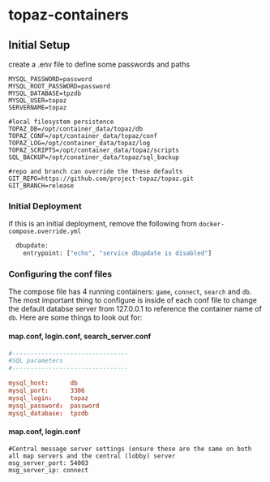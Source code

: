 # topaz-containers

## Initial Setup

create a .env file to define some passwords and paths

```properties
MYSQL_PASSWORD=password
MYSQL_ROOT_PASSWORD=password
MYSQL_DATABASE=tpzdb
MYSQL_USER=topaz
SERVERNAME=topaz

#local filesystem persistence
TOPAZ_DB=/opt/container_data/topaz/db
TOPAZ_CONF=/opt/container_data/topaz/conf
TOPAZ_LOG=/opt/container_data/topaz/log
TOPAZ_SCRIPTS=/opt/container_data/topaz/scripts
SQL_BACKUP=/opt/conatiner_data/topaz/sql_backup

#repo and branch can override the these defaults
GIT_REPO=https://github.com/project-topaz/topaz.git
GIT_BRANCH=release
```

### Initial Deployment
if this is an initial deployment, remove the following from `docker-compose.override.yml`

```dockerfile
  dbupdate:
    entrypoint: ["echo", "service dbupdate is disabled"]
``` 

### Configuring the conf files

The compose file has 4 running containers: `game`, `connect`, `search` and `db`.  The most important thing to configure is inside of each conf file to change the default databse server from 127.0.0.1 to reference the container name of `db`. Here are some things to look out for:

#### map.conf, login.conf, search_server.conf
```conf
#--------------------------------
#SQL parameters
#--------------------------------

mysql_host:      db
mysql_port:      3306
mysql_login:     topaz
mysql_password:  password
mysql_database:  tpzdb
```

#### map.conf, login.conf
```
#Central message server settings (ensure these are the same on both all map servers and the central (lobby) server
msg_server_port: 54003
msg_server_ip: connect
```
